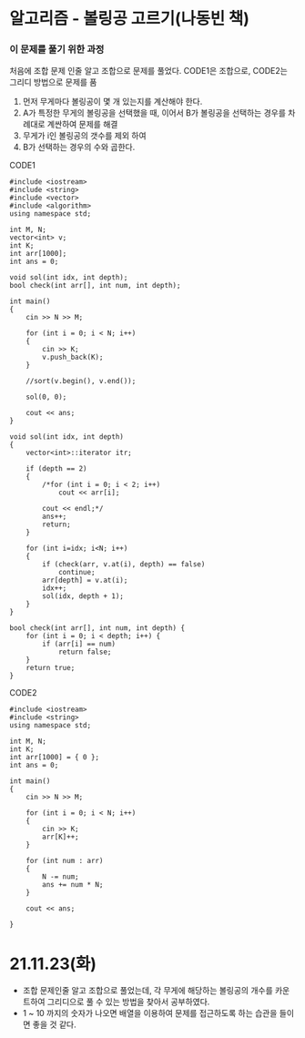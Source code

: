 # 알고리즘 - 볼링공 고르기(나동빈 책)

### 이 문제를 풀기 위한 과정
처음에 조합 문제 인줄 알고 조합으로 문제를 풀었다. CODE1은 조합으로, CODE2는 그리디 방법으로 문제를 품
1. 먼저 무게마다 볼링공이 몇 개 있는지를 계산해야 한다.
2. A가 특정한 무게의 볼링공을 선택했을 때, 이어서 B가 볼링공을 선택하는 경우를 차례대로 계싼하여 문제를 해결
2. 무게가 i인 볼링공의 갯수를 제외 하여
3. B가 선택하는 경우의 수와 곱한다.

CODE1

    #include <iostream>
    #include <string>
    #include <vector>
    #include <algorithm>
    using namespace std;

    int M, N;
    vector<int> v;
    int K;
    int arr[1000];
    int ans = 0;

    void sol(int idx, int depth);
    bool check(int arr[], int num, int depth);

    int main()
    {
        cin >> N >> M;

        for (int i = 0; i < N; i++) 
        {
            cin >> K;
            v.push_back(K);
        }
        
        //sort(v.begin(), v.end());
        
        sol(0, 0);
        
        cout << ans;
    }

    void sol(int idx, int depth)
    {
        vector<int>::iterator itr;

        if (depth == 2)
        {
            /*for (int i = 0; i < 2; i++)
                cout << arr[i];
            
            cout << endl;*/
            ans++;
            return;
        }

        for (int i=idx; i<N; i++)
        {
            if (check(arr, v.at(i), depth) == false)
                continue;
            arr[depth] = v.at(i);
            idx++;
            sol(idx, depth + 1);
        }
    }

    bool check(int arr[], int num, int depth) {
        for (int i = 0; i < depth; i++) {
            if (arr[i] == num)
                return false;
        }
        return true;
    }

CODE2

    #include <iostream>
    #include <string>
    using namespace std;

    int M, N;
    int K;
    int arr[1000] = { 0 };
    int ans = 0;

    int main()
    {
        cin >> N >> M;
        
        for (int i = 0; i < N; i++)
        {
            cin >> K;
            arr[K]++;
        }

        for (int num : arr) 
        {
            N -= num;
            ans += num * N;
        }

        cout << ans;
        
    }

# 21.11.23(화)
*  조합 문제인줄 알고 조합으로 풀었는데, 각 무게에 해당하는 볼링공의 개수를 카운트하여 그리디으로 풀 수 있는 방법을 찾아서 공부하였다.
* 1 ~ 10 까지의 숫자가 나오면 배열을 이용하여 문제를 접근하도록 하는 습관을 들이면 좋을 것 같다.
